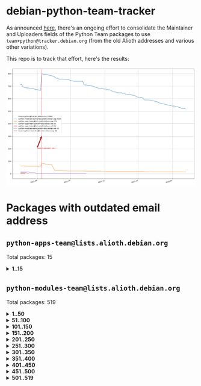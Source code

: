 # debian-python-team-tracker



As announced [here](https://lists.debian.org/debian-python/2021/08/msg00006.html), there's an ongoing effort to consolidate the Maintainer and Uploaders fields of the Python Team packages to use `team+python@tracker.debian.org` (from the old Alioth addresses and various other variations).



This repo is to track that effort, here's the results:



![Python team emails](images/python_team_emails.svg)


# Packages with outdated email address

## `python-apps-team@lists.alioth.debian.org`
Total packages: 15
<details>
<summary><b>1..15</b></summary>


| # | Package | Version |
| --- | --- | --- |
| 1 | [ctop](https://tracker.debian.org/ctop) | 1.0.0-2.1 |
| 2 | [db2twitter](https://tracker.debian.org/db2twitter) | 0.6-1.1 |
| 3 | [dodgy](https://tracker.debian.org/dodgy) | 0.1.9-3 |
| 4 | [etm](https://tracker.debian.org/etm) | 3.2.30-1.1 |
| 5 | [firmware-microbit-micropython](https://tracker.debian.org/firmware-microbit-micropython) | 1.0.1-2 |
| 6 | [freealchemist](https://tracker.debian.org/freealchemist) | 0.5-1.1 |
| 7 | [kanboard-cli](https://tracker.debian.org/kanboard-cli) | 0.0.2-1.1 |
| 8 | [lightyears](https://tracker.debian.org/lightyears) | 1.4-2 |
| 9 | [pipenv](https://tracker.debian.org/pipenv) | 11.9.0-1.1 |
| 10 | [prospector](https://tracker.debian.org/prospector) | 1.1.7-2 |
| 11 | [pybik](https://tracker.debian.org/pybik) | 3.0-3.1 |
| 12 | [retweet](https://tracker.debian.org/retweet) | 0.10-1.1 |
| 13 | [sen](https://tracker.debian.org/sen) | 0.6.1-0.1 |
| 14 | [sinntp](https://tracker.debian.org/sinntp) | 1.6-1.2 |
| 15 | [smem](https://tracker.debian.org/smem) | 1.5-1.1 |
</details>

## `python-modules-team@lists.alioth.debian.org`
Total packages: 519
<details>
<summary><b>1..50</b></summary>


| # | Package | Version |
| --- | --- | --- |
| 1 | [anorack](https://tracker.debian.org/anorack) | 0.2.7-1 |
| 2 | [anosql](https://tracker.debian.org/anosql) | 1.0.1-1 |
| 3 | [appdirs](https://tracker.debian.org/appdirs) | 1.4.4-1 |
| 4 | [asn1crypto](https://tracker.debian.org/asn1crypto) | 1.4.0-1 |
| 5 | [astral](https://tracker.debian.org/astral) | 1.6.1-2 |
| 6 | [authres](https://tracker.debian.org/authres) | 1.2.0-2 |
| 7 | [automat](https://tracker.debian.org/automat) | 20.2.0-1 |
| 8 | [azure-cosmos-table-python](https://tracker.debian.org/azure-cosmos-table-python) | 1.0.5+git20191025-5 |
| 9 | [bdist-nsi](https://tracker.debian.org/bdist-nsi) | 0.1.5-2 |
| 10 | [bernhard](https://tracker.debian.org/bernhard) | 0.2.6-2 |
| 11 | [betamax](https://tracker.debian.org/betamax) | 0.8.1-2 |
| 12 | [bibtexparser](https://tracker.debian.org/bibtexparser) | 1.1.0+ds-3 |
| 13 | [binaryornot](https://tracker.debian.org/binaryornot) | 0.4.4+dfsg-4 |
| 14 | [bitstruct](https://tracker.debian.org/bitstruct) | 8.9.0-1 |
| 15 | [case](https://tracker.debian.org/case) | 1.5.3+dfsg-3 |
| 16 | [cerealizer](https://tracker.debian.org/cerealizer) | 0.8.1-3 |
| 17 | [chardet](https://tracker.debian.org/chardet) | 4.0.0-1 |
| 18 | [chargebee-python](https://tracker.debian.org/chargebee-python) | 1.6.6-1 |
| 19 | [codicefiscale](https://tracker.debian.org/codicefiscale) | 0.9+ds0-2 |
| 20 | [colorclass](https://tracker.debian.org/colorclass) | 2.2.0-2.2 |
| 21 | [colorspacious](https://tracker.debian.org/colorspacious) | 1.1.2-2 |
| 22 | [commonmark](https://tracker.debian.org/commonmark) | 0.9.1-3 |
| 23 | [constantly](https://tracker.debian.org/constantly) | 15.1.0-2 |
| 24 | [contextlib2](https://tracker.debian.org/contextlib2) | 0.6.0.post1-1 |
| 25 | [cookiecutter](https://tracker.debian.org/cookiecutter) | 1.7.3-1 |
| 26 | [coreapi](https://tracker.debian.org/coreapi) | 2.3.3-4 |
| 27 | [coreschema](https://tracker.debian.org/coreschema) | 0.0.4-3 |
| 28 | [cov-core](https://tracker.debian.org/cov-core) | 1.15.0-3 |
| 29 | [cppy](https://tracker.debian.org/cppy) | 1.1.0-2 |
| 30 | [cram](https://tracker.debian.org/cram) | 0.7-4 |
| 31 | [cssutils](https://tracker.debian.org/cssutils) | 1.0.2-3 |
| 32 | [d2to1](https://tracker.debian.org/d2to1) | 0.2.12-2 |
| 33 | [deap](https://tracker.debian.org/deap) | 1.3.1-2 |
| 34 | [debiancontributors](https://tracker.debian.org/debiancontributors) | 0.7.8-2 |
| 35 | [devpi-common](https://tracker.debian.org/devpi-common) | 3.2.2-1.1 |
| 36 | [django-ajax-selects](https://tracker.debian.org/django-ajax-selects) | 1.7.0-3 |
| 37 | [django-bitfield](https://tracker.debian.org/django-bitfield) | 1.9.6-2 |
| 38 | [django-dirtyfields](https://tracker.debian.org/django-dirtyfields) | 1.3.1-2 |
| 39 | [django-downloadview](https://tracker.debian.org/django-downloadview) | 2.1.1-1 |
| 40 | [django-environ](https://tracker.debian.org/django-environ) | 0.4.4-2 |
| 41 | [django-filter](https://tracker.debian.org/django-filter) | 2.4.0-1 |
| 42 | [django-hvad](https://tracker.debian.org/django-hvad) | 1.8.0-1.1 |
| 43 | [django-js-reverse](https://tracker.debian.org/django-js-reverse) | 0.7.3-1.1 |
| 44 | [django-macaddress](https://tracker.debian.org/django-macaddress) | 1.5.0-2 |
| 45 | [django-memoize](https://tracker.debian.org/django-memoize) | 2.2.0+dfsg-1 |
| 46 | [django-nose](https://tracker.debian.org/django-nose) | 1.4.6-2.1 |
| 47 | [django-notification](https://tracker.debian.org/django-notification) | 1.2.0-3 |
| 48 | [django-pagination](https://tracker.debian.org/django-pagination) | 1.0.7-4 |
| 49 | [django-paintstore](https://tracker.debian.org/django-paintstore) | 0.2-4 |
| 50 | [django-picklefield](https://tracker.debian.org/django-picklefield) | 3.0.1-1 |
</details>
<details>
<summary><b>51..100</b></summary>

| # | Package | Version |
| --- | --- | --- |
| 51 | [django-pipeline](https://tracker.debian.org/django-pipeline) | 1.6.14-3 |
| 52 | [django-q](https://tracker.debian.org/django-q) | 1.2.1-1 |
| 53 | [django-recurrence](https://tracker.debian.org/django-recurrence) | 1.10.3-1 |
| 54 | [django-simple-redis-admin](https://tracker.debian.org/django-simple-redis-admin) | 1.4.0-2 |
| 55 | [django-stronghold](https://tracker.debian.org/django-stronghold) | 0.3.0+debian-2 |
| 56 | [django-webpack-loader](https://tracker.debian.org/django-webpack-loader) | 0.6.0-2 |
| 57 | [django-wkhtmltopdf](https://tracker.debian.org/django-wkhtmltopdf) | 3.3.0-1 |
| 58 | [django-xmlrpc](https://tracker.debian.org/django-xmlrpc) | 0.1.8-2 |
| 59 | [djangorestframework-api-key](https://tracker.debian.org/djangorestframework-api-key) | 2.0.0-2 |
| 60 | [dkimpy](https://tracker.debian.org/dkimpy) | 1.0.5-1 |
| 61 | [dnsdiag](https://tracker.debian.org/dnsdiag) | 1.7.0-1.1 |
| 62 | [dockerpty](https://tracker.debian.org/dockerpty) | 0.4.1-2 |
| 63 | [dominate](https://tracker.debian.org/dominate) | 2.3.1-2 |
| 64 | [drf-generators](https://tracker.debian.org/drf-generators) | 0.5.0-1 |
| 65 | [elasticsearch-curator](https://tracker.debian.org/elasticsearch-curator) | 5.8.1-1 |
| 66 | [enum34](https://tracker.debian.org/enum34) | 1.1.6-4 |
| 67 | [enzyme](https://tracker.debian.org/enzyme) | 0.4.1-2 |
| 68 | [exam](https://tracker.debian.org/exam) | 0.10.5-3 |
| 69 | [factory-boy](https://tracker.debian.org/factory-boy) | 2.11.1-3 |
| 70 | [faker](https://tracker.debian.org/faker) | 0.9.3-0.1 |
| 71 | [fakesleep](https://tracker.debian.org/fakesleep) | 0.1-2 |
| 72 | [fastchunking](https://tracker.debian.org/fastchunking) | 0.0.3-2 |
| 73 | [feedgenerator](https://tracker.debian.org/feedgenerator) | 1.9-2 |
| 74 | [flake8-polyfill](https://tracker.debian.org/flake8-polyfill) | 1.0.2-2 |
| 75 | [flask-api](https://tracker.debian.org/flask-api) | 1.1+dfsg-1.1 |
| 76 | [flask-babelex](https://tracker.debian.org/flask-babelex) | 0.9.4-1 |
| 77 | [flask-bcrypt](https://tracker.debian.org/flask-bcrypt) | 0.7.1-2 |
| 78 | [flask-compress](https://tracker.debian.org/flask-compress) | 1.4.0-3 |
| 79 | [flask-gravatar](https://tracker.debian.org/flask-gravatar) | 0.4.2-2 |
| 80 | [flask-htmlmin](https://tracker.debian.org/flask-htmlmin) | 1.3.2-2 |
| 81 | [flask-ldapconn](https://tracker.debian.org/flask-ldapconn) | 0.7.2-1.1 |
| 82 | [flask-limiter](https://tracker.debian.org/flask-limiter) | 1.0.1-2 |
| 83 | [flask-login](https://tracker.debian.org/flask-login) | 0.5.0-1 |
| 84 | [flask-mail](https://tracker.debian.org/flask-mail) | 0.9.1+dfsg1-1.1 |
| 85 | [flask-mongoengine](https://tracker.debian.org/flask-mongoengine) | 0.9.3-4 |
| 86 | [flask-multistatic](https://tracker.debian.org/flask-multistatic) | 1.0-2 |
| 87 | [flask-script](https://tracker.debian.org/flask-script) | 2.0.6-2 |
| 88 | [flask-silk](https://tracker.debian.org/flask-silk) | 0.2-18 |
| 89 | [flask-wtf](https://tracker.debian.org/flask-wtf) | 0.14.3-1 |
| 90 | [flufl.bounce](https://tracker.debian.org/flufl.bounce) | 3.0.1-1 |
| 91 | [flufl.enum](https://tracker.debian.org/flufl.enum) | 4.1.1-3 |
| 92 | [flufl.i18n](https://tracker.debian.org/flufl.i18n) | 3.0.1-1 |
| 93 | [flufl.lock](https://tracker.debian.org/flufl.lock) | 5.0.1-1 |
| 94 | [flufl.password](https://tracker.debian.org/flufl.password) | 1.3-3 |
| 95 | [flufl.testing](https://tracker.debian.org/flufl.testing) | 0.7-2 |
| 96 | [gerritlib](https://tracker.debian.org/gerritlib) | 0.8.0-2 |
| 97 | [gmplot](https://tracker.debian.org/gmplot) | 1.2.0-2 |
| 98 | [gtextfsm](https://tracker.debian.org/gtextfsm) | 1.1.0-2 |
| 99 | [gtts](https://tracker.debian.org/gtts) | 2.0.3-1 |
| 100 | [gtts-token](https://tracker.debian.org/gtts-token) | 1.1.3-1 |
</details>
<details>
<summary><b>101..150</b></summary>

| # | Package | Version |
| --- | --- | --- |
| 101 | [guzzle-sphinx-theme](https://tracker.debian.org/guzzle-sphinx-theme) | 0.7.11-5 |
| 102 | [hachoir](https://tracker.debian.org/hachoir) | 3.1.0+dfsg-3 |
| 103 | [haproxy-log-analysis](https://tracker.debian.org/haproxy-log-analysis) | 2.0~b0-2 |
| 104 | [heapdict](https://tracker.debian.org/heapdict) | 1.0.1-1 |
| 105 | [hiro](https://tracker.debian.org/hiro) | 0.5-2 |
| 106 | [hypothesis-auto](https://tracker.debian.org/hypothesis-auto) | 1.1.4-2 |
| 107 | [importmagic](https://tracker.debian.org/importmagic) | 0.1.7-2 |
| 108 | [inflection](https://tracker.debian.org/inflection) | 0.3.1-2 |
| 109 | [json-tricks](https://tracker.debian.org/json-tricks) | 3.11.0-2 |
| 110 | [jsonhyperschema-codec](https://tracker.debian.org/jsonhyperschema-codec) | 1.0.3-2 |
| 111 | [junos-eznc](https://tracker.debian.org/junos-eznc) | 2.1.7-3 |
| 112 | [jupyter-sphinx-theme](https://tracker.debian.org/jupyter-sphinx-theme) | 0.0.6+ds1-10 |
| 113 | [kitchen](https://tracker.debian.org/kitchen) | 1.2.6-2 |
| 114 | [kivy](https://tracker.debian.org/kivy) | 1.11.0-2 |
| 115 | [lazr.delegates](https://tracker.debian.org/lazr.delegates) | 2.0.3-2 |
| 116 | [lazr.smtptest](https://tracker.debian.org/lazr.smtptest) | 2.0.3-2 |
| 117 | [lexicon](https://tracker.debian.org/lexicon) | 3.3.17-1 |
| 118 | [libthumbor](https://tracker.debian.org/libthumbor) | 1.3.3-2 |
| 119 | [logilab-constraint](https://tracker.debian.org/logilab-constraint) | 0.6.0-2 |
| 120 | [mako](https://tracker.debian.org/mako) | 1.1.3+ds1-2 |
| 121 | [manuel](https://tracker.debian.org/manuel) | 1.10.1-2 |
| 122 | [mercurial-extension-utils](https://tracker.debian.org/mercurial-extension-utils) | 1.5.1-3 |
| 123 | [mercurial-keyring](https://tracker.debian.org/mercurial-keyring) | 1.3.1-3 |
| 124 | [milksnake](https://tracker.debian.org/milksnake) | 0.1.5-1 |
| 125 | [mimerender](https://tracker.debian.org/mimerender) | 0.6.0-2 |
| 126 | [mmllib](https://tracker.debian.org/mmllib) | 0.3.0.post1-2 |
| 127 | [mockldap](https://tracker.debian.org/mockldap) | 0.3.0-4 |
| 128 | [modernize](https://tracker.debian.org/modernize) | 0.7-2 |
| 129 | [moksha.common](https://tracker.debian.org/moksha.common) | 1.2.5-4 |
| 130 | [mrtparse](https://tracker.debian.org/mrtparse) | 1.6-2 |
| 131 | [musicbrainzngs](https://tracker.debian.org/musicbrainzngs) | 0.7.1-2 |
| 132 | [mutagen](https://tracker.debian.org/mutagen) | 1.45.1-2 |
| 133 | [mwic](https://tracker.debian.org/mwic) | 0.7.8-1 |
| 134 | [mysql-connector-python](https://tracker.debian.org/mysql-connector-python) | 8.0.15-2 |
| 135 | [nb2plots](https://tracker.debian.org/nb2plots) | 0.6-2 |
| 136 | [netmiko](https://tracker.debian.org/netmiko) | 2.4.2-1 |
| 137 | [networkx](https://tracker.debian.org/networkx) | 2.5+ds-2 |
| 138 | [nose2](https://tracker.debian.org/nose2) | 0.9.2-1 |
| 139 | [nose2-cov](https://tracker.debian.org/nose2-cov) | 1.0a4-3 |
| 140 | [ntplib](https://tracker.debian.org/ntplib) | 0.3.3-2 |
| 141 | [numpy-stl](https://tracker.debian.org/numpy-stl) | 2.9.0-1 |
| 142 | [numpydoc](https://tracker.debian.org/numpydoc) | 1.1.0-3 |
| 143 | [obsub](https://tracker.debian.org/obsub) | 0.2-4 |
| 144 | [okasha](https://tracker.debian.org/okasha) | 0.2.4-4 |
| 145 | [overpass](https://tracker.debian.org/overpass) | 0.7-1 |
| 146 | [pastescript](https://tracker.debian.org/pastescript) | 2.0.2-4 |
| 147 | [pep8](https://tracker.debian.org/pep8) | 1.7.1-9 |
| 148 | [pep8-naming](https://tracker.debian.org/pep8-naming) | 0.10.0-1 |
| 149 | [pg8000](https://tracker.debian.org/pg8000) | 1.10.6-2 |
| 150 | [pidcat](https://tracker.debian.org/pidcat) | 2.1.0-4 |
</details>
<details>
<summary><b>151..200</b></summary>

| # | Package | Version |
| --- | --- | --- |
| 151 | [pilkit](https://tracker.debian.org/pilkit) | 2.0-3 |
| 152 | [plastex](https://tracker.debian.org/plastex) | 2.1-2 |
| 153 | [portio](https://tracker.debian.org/portio) | 0.5-4 |
| 154 | [power](https://tracker.debian.org/power) | 1.4+dfsg-4 |
| 155 | [pprintpp](https://tracker.debian.org/pprintpp) | 0.4.0-2 |
| 156 | [preggy](https://tracker.debian.org/preggy) | 1.4.4-1 |
| 157 | [ptable](https://tracker.debian.org/ptable) | 0.9.2-2 |
| 158 | [py-radix](https://tracker.debian.org/py-radix) | 0.10.0-3 |
| 159 | [py3dns](https://tracker.debian.org/py3dns) | 3.2.1-1 |
| 160 | [pyasn1](https://tracker.debian.org/pyasn1) | 0.4.8-1 |
| 161 | [pybindgen](https://tracker.debian.org/pybindgen) | 0.20.0+dfsg1-2 |
| 162 | [pycallgraph](https://tracker.debian.org/pycallgraph) | 1.1.3-1.2 |
| 163 | [pyclamd](https://tracker.debian.org/pyclamd) | 0.4.0-2 |
| 164 | [pycodestyle](https://tracker.debian.org/pycodestyle) | 2.6.0-1 |
| 165 | [pycxx](https://tracker.debian.org/pycxx) | 7.1.4-0.2 |
| 166 | [pydbus](https://tracker.debian.org/pydbus) | 0.6.0-4 |
| 167 | [pydenticon](https://tracker.debian.org/pydenticon) | 0.3.1-2 |
| 168 | [pydispatcher](https://tracker.debian.org/pydispatcher) | 2.0.5-2 |
| 169 | [pydle](https://tracker.debian.org/pydle) | 0.9.4-2 |
| 170 | [pyeapi](https://tracker.debian.org/pyeapi) | 0.8.1-2 |
| 171 | [pyee](https://tracker.debian.org/pyee) | 7.0.2-1 |
| 172 | [pyenchant](https://tracker.debian.org/pyenchant) | 3.2.0-1 |
| 173 | [pyfg](https://tracker.debian.org/pyfg) | 0.50-2 |
| 174 | [pyfiglet](https://tracker.debian.org/pyfiglet) | 0.8.0+dfsg-1 |
| 175 | [pyfribidi](https://tracker.debian.org/pyfribidi) | 0.12.0+repack-7 |
| 176 | [pygeoif](https://tracker.debian.org/pygeoif) | 0.7-2 |
| 177 | [pygtail](https://tracker.debian.org/pygtail) | 0.6.1-2 |
| 178 | [pygtkspellcheck](https://tracker.debian.org/pygtkspellcheck) | 4.0.5-2 |
| 179 | [pyinotify](https://tracker.debian.org/pyinotify) | 0.9.6-1.3 |
| 180 | [pyiosxr](https://tracker.debian.org/pyiosxr) | 0.52-1.1 |
| 181 | [pyjavaproperties](https://tracker.debian.org/pyjavaproperties) | 0.7-2 |
| 182 | [pyjokes](https://tracker.debian.org/pyjokes) | 0.5.0-3 |
| 183 | [pykcs11](https://tracker.debian.org/pykcs11) | 1.5.10-1 |
| 184 | [pylama](https://tracker.debian.org/pylama) | 7.4.3-3 |
| 185 | [pylibmc](https://tracker.debian.org/pylibmc) | 1.5.2-3 |
| 186 | [pylint-celery](https://tracker.debian.org/pylint-celery) | 0.3-5 |
| 187 | [pylint-common](https://tracker.debian.org/pylint-common) | 0.2.5-4 |
| 188 | [pylint-django](https://tracker.debian.org/pylint-django) | 2.0.13-1 |
| 189 | [pylint-flask](https://tracker.debian.org/pylint-flask) | 0.5-4 |
| 190 | [pylint-plugin-utils](https://tracker.debian.org/pylint-plugin-utils) | 0.6-1 |
| 191 | [pymacs](https://tracker.debian.org/pymacs) | 0.25-3 |
| 192 | [pymodbus](https://tracker.debian.org/pymodbus) | 2.1.0+dfsg-2 |
| 193 | [pynag](https://tracker.debian.org/pynag) | 1.1.2+dfsg-2 |
| 194 | [pynliner](https://tracker.debian.org/pynliner) | 0.8.0-2 |
| 195 | [pyopengl](https://tracker.debian.org/pyopengl) | 3.1.5+dfsg-1 |
| 196 | [pyparsing](https://tracker.debian.org/pyparsing) | 2.4.7-1 |
| 197 | [pyprind](https://tracker.debian.org/pyprind) | 2.11.2-2 |
| 198 | [pyquery](https://tracker.debian.org/pyquery) | 1.2.9-4 |
| 199 | [pyrad](https://tracker.debian.org/pyrad) | 2.1-2 |
| 200 | [pyrsistent](https://tracker.debian.org/pyrsistent) | 0.15.5-1 |
</details>
<details>
<summary><b>201..250</b></summary>

| # | Package | Version |
| --- | --- | --- |
| 201 | [pysimplesoap](https://tracker.debian.org/pysimplesoap) | 1.16.2-3 |
| 202 | [pysmi](https://tracker.debian.org/pysmi) | 0.3.2-2 |
| 203 | [pysodium](https://tracker.debian.org/pysodium) | 0.7.0-2 |
| 204 | [pyspf](https://tracker.debian.org/pyspf) | 2.0.14-2 |
| 205 | [pysrt](https://tracker.debian.org/pysrt) | 1.0.1-2 |
| 206 | [pyssim](https://tracker.debian.org/pyssim) | 0.2-2 |
| 207 | [pytaglib](https://tracker.debian.org/pytaglib) | 0.3.6+dfsg-2 |
| 208 | [pytds](https://tracker.debian.org/pytds) | 1.10.0-1 |
| 209 | [pytest-bdd](https://tracker.debian.org/pytest-bdd) | 3.2.1-1 |
| 210 | [pytest-cookies](https://tracker.debian.org/pytest-cookies) | 0.4.0-1 |
| 211 | [pytest-django](https://tracker.debian.org/pytest-django) | 3.5.1-1 |
| 212 | [pytest-expect](https://tracker.debian.org/pytest-expect) | 1.1.0-2 |
| 213 | [pytest-httpbin](https://tracker.debian.org/pytest-httpbin) | 1.0.0-2 |
| 214 | [pytest-instafail](https://tracker.debian.org/pytest-instafail) | 0.4.2-1 |
| 215 | [pytest-runner](https://tracker.debian.org/pytest-runner) | 2.11.1-1.2 |
| 216 | [pytest-sugar](https://tracker.debian.org/pytest-sugar) | 0.9.4-1 |
| 217 | [pytest-tornado](https://tracker.debian.org/pytest-tornado) | 0.8.1-1 |
| 218 | [pytest-vcr](https://tracker.debian.org/pytest-vcr) | 1.0.2-2 |
| 219 | [python-activipy](https://tracker.debian.org/python-activipy) | 0.1-7 |
| 220 | [python-adal](https://tracker.debian.org/python-adal) | 1.2.2-1 |
| 221 | [python-aiohttp-session](https://tracker.debian.org/python-aiohttp-session) | 2.9.0-2 |
| 222 | [python-aioinflux](https://tracker.debian.org/python-aioinflux) | 0.9.0-2 |
| 223 | [python-aiomeasures](https://tracker.debian.org/python-aiomeasures) | 0.5.14-3 |
| 224 | [python-amqplib](https://tracker.debian.org/python-amqplib) | 1.0.2-2 |
| 225 | [python-apptools](https://tracker.debian.org/python-apptools) | 4.5.0-1.1 |
| 226 | [python-aptly](https://tracker.debian.org/python-aptly) | 0.12.10-2 |
| 227 | [python-args](https://tracker.debian.org/python-args) | 0.1.0-3 |
| 228 | [python-arpy](https://tracker.debian.org/python-arpy) | 1.1.1-4 |
| 229 | [python-astor](https://tracker.debian.org/python-astor) | 0.8.1-1 |
| 230 | [python-base58](https://tracker.debian.org/python-base58) | 1.0.3-1.1 |
| 231 | [python-bcdoc](https://tracker.debian.org/python-bcdoc) | 0.16.0-2 |
| 232 | [python-bioblend](https://tracker.debian.org/python-bioblend) | 0.7.0-3 |
| 233 | [python-bitbucket-api](https://tracker.debian.org/python-bitbucket-api) | 0.5.0-3 |
| 234 | [python-box](https://tracker.debian.org/python-box) | 3.4.6-2 |
| 235 | [python-btrees](https://tracker.debian.org/python-btrees) | 4.3.1-2 |
| 236 | [python-cerberus](https://tracker.debian.org/python-cerberus) | 1.3.2-1 |
| 237 | [python-click-log](https://tracker.debian.org/python-click-log) | 0.2.1-2 |
| 238 | [python-clint](https://tracker.debian.org/python-clint) | 0.5.1-3 |
| 239 | [python-cluster](https://tracker.debian.org/python-cluster) | 1.3.3-3 |
| 240 | [python-cmarkgfm](https://tracker.debian.org/python-cmarkgfm) | 0.4.2-1 |
| 241 | [python-coloredlogs](https://tracker.debian.org/python-coloredlogs) | 7.3-2 |
| 242 | [python-colour](https://tracker.debian.org/python-colour) | 0.1.5-2 |
| 243 | [python-consul](https://tracker.debian.org/python-consul) | 0.7.1-1.1 |
| 244 | [python-cookies](https://tracker.debian.org/python-cookies) | 2.2.1-3 |
| 245 | [python-cpuinfo](https://tracker.debian.org/python-cpuinfo) | 5.0.0-2 |
| 246 | [python-crcmod](https://tracker.debian.org/python-crcmod) | 1.7+dfsg-2 |
| 247 | [python-cs](https://tracker.debian.org/python-cs) | 2.7.1-1 |
| 248 | [python-dbfread](https://tracker.debian.org/python-dbfread) | 2.0.7-3 |
| 249 | [python-decorator](https://tracker.debian.org/python-decorator) | 4.4.2-2 |
| 250 | [python-demjson](https://tracker.debian.org/python-demjson) | 2.2.4-5 |
</details>
<details>
<summary><b>251..300</b></summary>

| # | Package | Version |
| --- | --- | --- |
| 251 | [python-diaspy](https://tracker.debian.org/python-diaspy) | 0.6.0-2 |
| 252 | [python-dict2xml](https://tracker.debian.org/python-dict2xml) | 1.7.0-1 |
| 253 | [python-dictobj](https://tracker.debian.org/python-dictobj) | 0.4-4 |
| 254 | [python-distutils-extra](https://tracker.debian.org/python-distutils-extra) | 2.45 |
| 255 | [python-django-casclient](https://tracker.debian.org/python-django-casclient) | 1.5.3-1 |
| 256 | [python-django-etcd-settings](https://tracker.debian.org/python-django-etcd-settings) | 0.1.13+dfsg-3 |
| 257 | [python-django-gravatar2](https://tracker.debian.org/python-django-gravatar2) | 1.4.4-2 |
| 258 | [python-django-jsonfield](https://tracker.debian.org/python-django-jsonfield) | 1.4.0-2 |
| 259 | [python-django-push-notifications](https://tracker.debian.org/python-django-push-notifications) | 1.4.1-1 |
| 260 | [python-django-simple-history](https://tracker.debian.org/python-django-simple-history) | 2.7.0-1.1 |
| 261 | [python-doubleratchet](https://tracker.debian.org/python-doubleratchet) | 0.6.0-2 |
| 262 | [python-dpkt](https://tracker.debian.org/python-dpkt) | 1.9.2-2 |
| 263 | [python-easywebdav](https://tracker.debian.org/python-easywebdav) | 1.2.0-8 |
| 264 | [python-envisage](https://tracker.debian.org/python-envisage) | 4.9.0-2.1 |
| 265 | [python-envparse](https://tracker.debian.org/python-envparse) | 0.2.0-2 |
| 266 | [python-envs](https://tracker.debian.org/python-envs) | 1.2.6-1.1 |
| 267 | [python-epc](https://tracker.debian.org/python-epc) | 0.0.5-3 |
| 268 | [python-etcd](https://tracker.debian.org/python-etcd) | 0.4.5-2 |
| 269 | [python-ethtool](https://tracker.debian.org/python-ethtool) | 0.14-3 |
| 270 | [python-ewmh](https://tracker.debian.org/python-ewmh) | 0.1.6-2 |
| 271 | [python-exotel](https://tracker.debian.org/python-exotel) | 0.1.5-2 |
| 272 | [python-feather-format](https://tracker.debian.org/python-feather-format) | 0.3.1+dfsg1-4 |
| 273 | [python-flaky](https://tracker.debian.org/python-flaky) | 3.7.0-1 |
| 274 | [python-flask-marshmallow](https://tracker.debian.org/python-flask-marshmallow) | 0.10.1-4 |
| 275 | [python-flask-seeder](https://tracker.debian.org/python-flask-seeder) | 0.1~a2-2 |
| 276 | [python-genty](https://tracker.debian.org/python-genty) | 1.3.2-1 |
| 277 | [python-geoip](https://tracker.debian.org/python-geoip) | 1.3.2-3 |
| 278 | [python-geoip2](https://tracker.debian.org/python-geoip2) | 2.9.0+dfsg1-2 |
| 279 | [python-gflags](https://tracker.debian.org/python-gflags) | 1.5.1-7 |
| 280 | [python-glob2](https://tracker.debian.org/python-glob2) | 0.5-3 |
| 281 | [python-hashids](https://tracker.debian.org/python-hashids) | 1.3.1-1 |
| 282 | [python-hidapi](https://tracker.debian.org/python-hidapi) | 0.9.0.post3-2 |
| 283 | [python-hiredis](https://tracker.debian.org/python-hiredis) | 1.0.1-1 |
| 284 | [python-hpilo](https://tracker.debian.org/python-hpilo) | 4.3-3 |
| 285 | [python-html2text](https://tracker.debian.org/python-html2text) | 2020.1.16-1 |
| 286 | [python-http-parser](https://tracker.debian.org/python-http-parser) | 0.9.0-1 |
| 287 | [python-httptools](https://tracker.debian.org/python-httptools) | 0.1.1-1 |
| 288 | [python-icalendar](https://tracker.debian.org/python-icalendar) | 4.0.3-4 |
| 289 | [python-iniparse](https://tracker.debian.org/python-iniparse) | 0.4-3 |
| 290 | [python-ipaddress](https://tracker.debian.org/python-ipaddress) | 1.0.23-1 |
| 291 | [python-ipfix](https://tracker.debian.org/python-ipfix) | 0.9.7-2 |
| 292 | [python-irodsclient](https://tracker.debian.org/python-irodsclient) | 0.8.1-2 |
| 293 | [python-isc-dhcp-leases](https://tracker.debian.org/python-isc-dhcp-leases) | 0.9.1-2 |
| 294 | [python-iso3166](https://tracker.debian.org/python-iso3166) | 0.8.git20170319-2 |
| 295 | [python-isoweek](https://tracker.debian.org/python-isoweek) | 1.3.3-3 |
| 296 | [python-jmespath](https://tracker.debian.org/python-jmespath) | 0.10.0-1 |
| 297 | [python-jsonrpc](https://tracker.debian.org/python-jsonrpc) | 1.13.0-1 |
| 298 | [python-junit-xml](https://tracker.debian.org/python-junit-xml) | 1.9-1 |
| 299 | [python-kanboard](https://tracker.debian.org/python-kanboard) | 1.0.1-1.1 |
| 300 | [python-langdetect](https://tracker.debian.org/python-langdetect) | 1.0.7-4 |
</details>
<details>
<summary><b>301..350</b></summary>

| # | Package | Version |
| --- | --- | --- |
| 301 | [python-ldap](https://tracker.debian.org/python-ldap) | 3.2.0-4 |
| 302 | [python-ldapdomaindump](https://tracker.debian.org/python-ldapdomaindump) | 0.9.3-1 |
| 303 | [python-libguess](https://tracker.debian.org/python-libguess) | 1.1-4 |
| 304 | [python-logfury](https://tracker.debian.org/python-logfury) | 0.1.2-4 |
| 305 | [python-lupa](https://tracker.debian.org/python-lupa) | 1.9+dfsg-1 |
| 306 | [python-mailer](https://tracker.debian.org/python-mailer) | 0.8.1-4 |
| 307 | [python-mastodon](https://tracker.debian.org/python-mastodon) | 1.5.1-1 |
| 308 | [python-mccabe](https://tracker.debian.org/python-mccabe) | 0.6.1-3 |
| 309 | [python-measurement](https://tracker.debian.org/python-measurement) | 2.0.1-2 |
| 310 | [python-meld3](https://tracker.debian.org/python-meld3) | 1.0.2-3 |
| 311 | [python-mnemonic](https://tracker.debian.org/python-mnemonic) | 0.19-1 |
| 312 | [python-model-mommy](https://tracker.debian.org/python-model-mommy) | 1.6.0-2 |
| 313 | [python-morris](https://tracker.debian.org/python-morris) | 1.2-2 |
| 314 | [python-mpegdash](https://tracker.debian.org/python-mpegdash) | 0.2.0-1 |
| 315 | [python-multidict](https://tracker.debian.org/python-multidict) | 5.1.0-1 |
| 316 | [python-munch](https://tracker.debian.org/python-munch) | 2.3.2-2 |
| 317 | [python-murmurhash](https://tracker.debian.org/python-murmurhash) | 1.0.2-1 |
| 318 | [python-nacl](https://tracker.debian.org/python-nacl) | 1.4.0-1 |
| 319 | [python-nine](https://tracker.debian.org/python-nine) | 1.1.0-1 |
| 320 | [python-noise](https://tracker.debian.org/python-noise) | 1.2.3-3 |
| 321 | [python-notify2](https://tracker.debian.org/python-notify2) | 0.3-4 |
| 322 | [python-ntlm-auth](https://tracker.debian.org/python-ntlm-auth) | 1.4.0-1 |
| 323 | [python-oauth](https://tracker.debian.org/python-oauth) | 1.0.1-6 |
| 324 | [python-offtrac](https://tracker.debian.org/python-offtrac) | 0.1.0-2.1 |
| 325 | [python-opcua](https://tracker.debian.org/python-opcua) | 0.98.11-1 |
| 326 | [python-openid-cla](https://tracker.debian.org/python-openid-cla) | 1.2-2 |
| 327 | [python-openid-teams](https://tracker.debian.org/python-openid-teams) | 1.2-2 |
| 328 | [python-openidc-client](https://tracker.debian.org/python-openidc-client) | 0.6.0-1.1 |
| 329 | [python-opentimestamps](https://tracker.debian.org/python-opentimestamps) | 0.4.1-1 |
| 330 | [python-padme](https://tracker.debian.org/python-padme) | 1.1.1-3 |
| 331 | [python-pampy](https://tracker.debian.org/python-pampy) | 1.8.4-2 |
| 332 | [python-path-and-address](https://tracker.debian.org/python-path-and-address) | 2.0.1-2 |
| 333 | [python-pathtools](https://tracker.debian.org/python-pathtools) | 0.1.2-4 |
| 334 | [python-paypal](https://tracker.debian.org/python-paypal) | 1.2.5-3 |
| 335 | [python-peakutils](https://tracker.debian.org/python-peakutils) | 1.3.3+ds-2 |
| 336 | [python-pem](https://tracker.debian.org/python-pem) | 19.1.0-1 |
| 337 | [python-persistent](https://tracker.debian.org/python-persistent) | 4.6.4-0.2 |
| 338 | [python-pex](https://tracker.debian.org/python-pex) | 1.1.14-3.1 |
| 339 | [python-pgpdump](https://tracker.debian.org/python-pgpdump) | 1.5-2 |
| 340 | [python-pgspecial](https://tracker.debian.org/python-pgspecial) | 1.11.10+dfsg1-1 |
| 341 | [python-phonenumbers](https://tracker.debian.org/python-phonenumbers) | 8.12.1-1 |
| 342 | [python-picklable-itertools](https://tracker.debian.org/python-picklable-itertools) | 0.1.1-3 |
| 343 | [python-plaster](https://tracker.debian.org/python-plaster) | 1.0-2 |
| 344 | [python-plaster-pastedeploy](https://tracker.debian.org/python-plaster-pastedeploy) | 0.5-3 |
| 345 | [python-prctl](https://tracker.debian.org/python-prctl) | 1.7-2 |
| 346 | [python-preshed](https://tracker.debian.org/python-preshed) | 3.0.2-1 |
| 347 | [python-pretend](https://tracker.debian.org/python-pretend) | 1.0.9-1 |
| 348 | [python-prettylog](https://tracker.debian.org/python-prettylog) | 0.1.0-2 |
| 349 | [python-priority](https://tracker.debian.org/python-priority) | 1.3.0-3 |
| 350 | [python-progressbar](https://tracker.debian.org/python-progressbar) | 2.5-2 |
</details>
<details>
<summary><b>351..400</b></summary>

| # | Package | Version |
| --- | --- | --- |
| 351 | [python-pskc](https://tracker.debian.org/python-pskc) | 1.1-3 |
| 352 | [python-publicsuffix2](https://tracker.debian.org/python-publicsuffix2) | 2.20191221-2 |
| 353 | [python-py-zipkin](https://tracker.debian.org/python-py-zipkin) | 0.15.0-1.1 |
| 354 | [python-pyasn1-modules](https://tracker.debian.org/python-pyasn1-modules) | 0.2.1-1 |
| 355 | [python-pyface](https://tracker.debian.org/python-pyface) | 6.1.2-2 |
| 356 | [python-pyftpdlib](https://tracker.debian.org/python-pyftpdlib) | 1.5.4-2 |
| 357 | [python-pygerrit2](https://tracker.debian.org/python-pygerrit2) | 2.0.4-2 |
| 358 | [python-pypump](https://tracker.debian.org/python-pypump) | 0.7-3 |
| 359 | [python-pysnmp4-apps](https://tracker.debian.org/python-pysnmp4-apps) | 0.3.2-2.2 |
| 360 | [python-pysnmp4-mibs](https://tracker.debian.org/python-pysnmp4-mibs) | 0.1.3-3 |
| 361 | [python-pytest-benchmark](https://tracker.debian.org/python-pytest-benchmark) | 3.2.2-2 |
| 362 | [python-pyvmomi](https://tracker.debian.org/python-pyvmomi) | 6.7.1-3 |
| 363 | [python-rarfile](https://tracker.debian.org/python-rarfile) | 3.1-1 |
| 364 | [python-ratelimiter](https://tracker.debian.org/python-ratelimiter) | 1.2.0.post0-1 |
| 365 | [python-redisearch-py](https://tracker.debian.org/python-redisearch-py) | 1.0.0-1 |
| 366 | [python-releases](https://tracker.debian.org/python-releases) | 1.6.3-1 |
| 367 | [python-repoze.lru](https://tracker.debian.org/python-repoze.lru) | 0.7-2 |
| 368 | [python-repoze.sphinx.autointerface](https://tracker.debian.org/python-repoze.sphinx.autointerface) | 0.8-0.2 |
| 369 | [python-repoze.tm2](https://tracker.debian.org/python-repoze.tm2) | 2.0-2 |
| 370 | [python-requests-ntlm](https://tracker.debian.org/python-requests-ntlm) | 1.1.0-1.1 |
| 371 | [python-requirements-detector](https://tracker.debian.org/python-requirements-detector) | 0.6-2 |
| 372 | [python-restless](https://tracker.debian.org/python-restless) | 2.1.1-2 |
| 373 | [python-rpaths](https://tracker.debian.org/python-rpaths) | 0.13-1.1 |
| 374 | [python-rply](https://tracker.debian.org/python-rply) | 0.7.7-2 |
| 375 | [python-schedutils](https://tracker.debian.org/python-schedutils) | 0.6-2.1 |
| 376 | [python-schema](https://tracker.debian.org/python-schema) | 0.6.7-3 |
| 377 | [python-schroot](https://tracker.debian.org/python-schroot) | 0.4-4 |
| 378 | [python-scp](https://tracker.debian.org/python-scp) | 0.13.0-2 |
| 379 | [python-scrapy-djangoitem](https://tracker.debian.org/python-scrapy-djangoitem) | 1.1.1-4 |
| 380 | [python-scripttest](https://tracker.debian.org/python-scripttest) | 1.3-3 |
| 381 | [python-scruffy](https://tracker.debian.org/python-scruffy) | 0.3.3-2 |
| 382 | [python-sdnotify](https://tracker.debian.org/python-sdnotify) | 0.3.1-2 |
| 383 | [python-serverfiles](https://tracker.debian.org/python-serverfiles) | 0.3.0-1 |
| 384 | [python-service-identity](https://tracker.debian.org/python-service-identity) | 18.1.0-6 |
| 385 | [python-sexpdata](https://tracker.debian.org/python-sexpdata) | 0.0.3-2 |
| 386 | [python-shade](https://tracker.debian.org/python-shade) | 1.30.0-3 |
| 387 | [python-shellescape](https://tracker.debian.org/python-shellescape) | 3.4.1-4 |
| 388 | [python-simpy](https://tracker.debian.org/python-simpy) | 2.3.1+dfsg-2 |
| 389 | [python-simpy3](https://tracker.debian.org/python-simpy3) | 3.0.11-2 |
| 390 | [python-slimmer](https://tracker.debian.org/python-slimmer) | 0.1.30-8 |
| 391 | [python-slugify](https://tracker.debian.org/python-slugify) | 4.0.0-1 |
| 392 | [python-smstrade](https://tracker.debian.org/python-smstrade) | 0.2.4-6 |
| 393 | [python-socketpool](https://tracker.debian.org/python-socketpool) | 0.5.3-5 |
| 394 | [python-sphinx-issues](https://tracker.debian.org/python-sphinx-issues) | 1.2.0-2 |
| 395 | [python-spur](https://tracker.debian.org/python-spur) | 0.3.21-1 |
| 396 | [python-srp](https://tracker.debian.org/python-srp) | 1.0.15-1 |
| 397 | [python-statsd](https://tracker.debian.org/python-statsd) | 3.3.0-2 |
| 398 | [python-stopit](https://tracker.debian.org/python-stopit) | 1.1.2-1 |
| 399 | [python-structlog](https://tracker.debian.org/python-structlog) | 20.1.0-1 |
| 400 | [python-sunlight](https://tracker.debian.org/python-sunlight) | 1.1.5-3 |
</details>
<details>
<summary><b>401..450</b></summary>

| # | Package | Version |
| --- | --- | --- |
| 401 | [python-suntime](https://tracker.debian.org/python-suntime) | 1.2.5-2 |
| 402 | [python-tempita](https://tracker.debian.org/python-tempita) | 0.5.2-6 |
| 403 | [python-test-server](https://tracker.debian.org/python-test-server) | 0.0.27-2 |
| 404 | [python-testing.common.database](https://tracker.debian.org/python-testing.common.database) | 2.0.0-2 |
| 405 | [python-testing.mysqld](https://tracker.debian.org/python-testing.mysqld) | 1.4.0-4 |
| 406 | [python-testing.postgresql](https://tracker.debian.org/python-testing.postgresql) | 1.3.0-2 |
| 407 | [python-thriftpy](https://tracker.debian.org/python-thriftpy) | 0.3.9+ds1-1 |
| 408 | [python-tinycss](https://tracker.debian.org/python-tinycss) | 0.4-3 |
| 409 | [python-tktreectrl](https://tracker.debian.org/python-tktreectrl) | 2.0.2-3 |
| 410 | [python-traits](https://tracker.debian.org/python-traits) | 5.2.0-2 |
| 411 | [python-traitsui](https://tracker.debian.org/python-traitsui) | 6.1.3-3 |
| 412 | [python-translationstring](https://tracker.debian.org/python-translationstring) | 1.4-1 |
| 413 | [python-twitter](https://tracker.debian.org/python-twitter) | 3.3-2 |
| 414 | [python-typeguard](https://tracker.debian.org/python-typeguard) | 2.2.2-1.1 |
| 415 | [python-tzlocal](https://tracker.debian.org/python-tzlocal) | 2.1-1 |
| 416 | [python-udatetime](https://tracker.debian.org/python-udatetime) | 0.0.16-4 |
| 417 | [python-unicodecsv](https://tracker.debian.org/python-unicodecsv) | 0.14.1-2 |
| 418 | [python-unidiff](https://tracker.debian.org/python-unidiff) | 0.5.5-2 |
| 419 | [python-urlobject](https://tracker.debian.org/python-urlobject) | 2.4.3-3 |
| 420 | [python-urwidtrees](https://tracker.debian.org/python-urwidtrees) | 1.0.3.dev0-1 |
| 421 | [python-utils](https://tracker.debian.org/python-utils) | 2.3.0-2 |
| 422 | [python-vagrant](https://tracker.debian.org/python-vagrant) | 0.5.15-3 |
| 423 | [python-venusian](https://tracker.debian.org/python-venusian) | 3.0.0-1 |
| 424 | [python-vobject](https://tracker.debian.org/python-vobject) | 0.9.6.1-0.2 |
| 425 | [python-webob](https://tracker.debian.org/python-webob) | 1:1.8.6-1.1 |
| 426 | [python-wget](https://tracker.debian.org/python-wget) | 3.2-3 |
| 427 | [python-wheezy.template](https://tracker.debian.org/python-wheezy.template) | 0.1.167-2 |
| 428 | [python-whoosh](https://tracker.debian.org/python-whoosh) | 2.7.4+git6-g9134ad92-5 |
| 429 | [python-wither](https://tracker.debian.org/python-wither) | 1.1-2 |
| 430 | [python-wsgilog](https://tracker.debian.org/python-wsgilog) | 0.3.1-3 |
| 431 | [python-x3dh](https://tracker.debian.org/python-x3dh) | 0.5.8-2 |
| 432 | [python-xeddsa](https://tracker.debian.org/python-xeddsa) | 0.4.6-2 |
| 433 | [python-yaswfp](https://tracker.debian.org/python-yaswfp) | 0.9.3-1.1 |
| 434 | [python-zc.customdoctests](https://tracker.debian.org/python-zc.customdoctests) | 1.0.1-2 |
| 435 | [python-zipp](https://tracker.debian.org/python-zipp) | 1.0.0-3 |
| 436 | [python-zxcvbn](https://tracker.debian.org/python-zxcvbn) | 4.4.28-2 |
| 437 | [python3-proselint](https://tracker.debian.org/python3-proselint) | 0.10.2-2 |
| 438 | [pythondialog](https://tracker.debian.org/pythondialog) | 3.5.1-1 |
| 439 | [pythonmagick](https://tracker.debian.org/pythonmagick) | 0.9.19-6 |
| 440 | [pytoml](https://tracker.debian.org/pytoml) | 0.1.21-1 |
| 441 | [pyuca](https://tracker.debian.org/pyuca) | 1.2-2 |
| 442 | [pyutilib](https://tracker.debian.org/pyutilib) | 5.8.0-1 |
| 443 | [pywavelets](https://tracker.debian.org/pywavelets) | 1.1.1-1 |
| 444 | [pywinrm](https://tracker.debian.org/pywinrm) | 0.3.0-2 |
| 445 | [quark-sphinx-theme](https://tracker.debian.org/quark-sphinx-theme) | 0.5.1-2 |
| 446 | [readlike](https://tracker.debian.org/readlike) | 0.1.3-1.1 |
| 447 | [recommonmark](https://tracker.debian.org/recommonmark) | 0.6.0+ds-1 |
| 448 | [redis-py-cluster](https://tracker.debian.org/redis-py-cluster) | 2.0.0-1 |
| 449 | [reentry](https://tracker.debian.org/reentry) | 1.3.1-1 |
| 450 | [reparser](https://tracker.debian.org/reparser) | 1.4.3-1 |
</details>
<details>
<summary><b>451..500</b></summary>

| # | Package | Version |
| --- | --- | --- |
| 451 | [requests-aws](https://tracker.debian.org/requests-aws) | 0.1.5-2 |
| 452 | [ripe-atlas-cousteau](https://tracker.debian.org/ripe-atlas-cousteau) | 1.4.2-3 |
| 453 | [ripe-atlas-sagan](https://tracker.debian.org/ripe-atlas-sagan) | 1.2.2-2 |
| 454 | [robot-detection](https://tracker.debian.org/robot-detection) | 0.4.0-2 |
| 455 | [routes](https://tracker.debian.org/routes) | 2.5.1-1 |
| 456 | [sgmllib3k](https://tracker.debian.org/sgmllib3k) | 1.0.0-3 |
| 457 | [simplegeneric](https://tracker.debian.org/simplegeneric) | 0.8.1-3 |
| 458 | [singledispatch](https://tracker.debian.org/singledispatch) | 3.4.0.3-3 |
| 459 | [sireader](https://tracker.debian.org/sireader) | 1.1.1-2 |
| 460 | [sleekxmpp](https://tracker.debian.org/sleekxmpp) | 1.3.3-6 |
| 461 | [slimit](https://tracker.debian.org/slimit) | 0.8.1-4 |
| 462 | [smartypants](https://tracker.debian.org/smartypants) | 2.0.0-2 |
| 463 | [sortedcontainers](https://tracker.debian.org/sortedcontainers) | 2.1.0-2 |
| 464 | [speaklater](https://tracker.debian.org/speaklater) | 1.3-5 |
| 465 | [sphinx](https://tracker.debian.org/sphinx) | 1.8.5-2 |
| 466 | [sphinx](https://tracker.debian.org/sphinx) | 1.8.5-3 |
| 467 | [sphinx](https://tracker.debian.org/sphinx) | 1.8.5-4 |
| 468 | [sphinx](https://tracker.debian.org/sphinx) | 1.8.5-5 |
| 469 | [sphinx](https://tracker.debian.org/sphinx) | 2.4.3-2 |
| 470 | [sphinx](https://tracker.debian.org/sphinx) | 2.4.3-4 |
| 471 | [sphinx-autorun](https://tracker.debian.org/sphinx-autorun) | 1.1.0-3.1 |
| 472 | [sphinx-celery](https://tracker.debian.org/sphinx-celery) | 2.0.0-1 |
| 473 | [sphinx-intl](https://tracker.debian.org/sphinx-intl) | 2.0.1-2 |
| 474 | [sphinxcontrib-devhelp](https://tracker.debian.org/sphinxcontrib-devhelp) | 1.0.2-2 |
| 475 | [sphinxcontrib-doxylink](https://tracker.debian.org/sphinxcontrib-doxylink) | 1.5-1 |
| 476 | [sphinxcontrib-log-cabinet](https://tracker.debian.org/sphinxcontrib-log-cabinet) | 1.0.1-2 |
| 477 | [sphinxcontrib-qthelp](https://tracker.debian.org/sphinxcontrib-qthelp) | 1.0.3-2 |
| 478 | [sphinxcontrib-rubydomain](https://tracker.debian.org/sphinxcontrib-rubydomain) | 0.1~dev-20100804-2 |
| 479 | [sphinxcontrib-websupport](https://tracker.debian.org/sphinxcontrib-websupport) | 1.2.4-1 |
| 480 | [sphinxtesters](https://tracker.debian.org/sphinxtesters) | 0.2.3-1 |
| 481 | [sshpubkeys](https://tracker.debian.org/sshpubkeys) | 3.1.0-2.1 |
| 482 | [sshtunnel](https://tracker.debian.org/sshtunnel) | 0.1.4-2 |
| 483 | [stardicter](https://tracker.debian.org/stardicter) | 1.2-1 |
| 484 | [straight.plugin](https://tracker.debian.org/straight.plugin) | 1.4.1-3 |
| 485 | [stsci.distutils](https://tracker.debian.org/stsci.distutils) | 0.3.7-5 |
| 486 | [tagpy](https://tracker.debian.org/tagpy) | 2013.1-7 |
| 487 | [terminaltables](https://tracker.debian.org/terminaltables) | 3.1.0-3 |
| 488 | [texext](https://tracker.debian.org/texext) | 0.6.6-2 |
| 489 | [tinydb](https://tracker.debian.org/tinydb) | 3.15.2-2 |
| 490 | [tldextract](https://tracker.debian.org/tldextract) | 2.2.1-1 |
| 491 | [translation-finder](https://tracker.debian.org/translation-finder) | 1.0-1 |
| 492 | [transmissionrpc](https://tracker.debian.org/transmissionrpc) | 0.11-4 |
| 493 | [twodict](https://tracker.debian.org/twodict) | 1.2-2 |
| 494 | [txws](https://tracker.debian.org/txws) | 0.9.1-4 |
| 495 | [txzmq](https://tracker.debian.org/txzmq) | 0.8.0-2 |
| 496 | [typogrify](https://tracker.debian.org/typogrify) | 1:2.0.7-2 |
| 497 | [u-msgpack-python](https://tracker.debian.org/u-msgpack-python) | 2.3.0-2 |
| 498 | [utidylib](https://tracker.debian.org/utidylib) | 0.5-3 |
| 499 | [validators](https://tracker.debian.org/validators) | 0.14.2-2 |
| 500 | [vcr.py](https://tracker.debian.org/vcr.py) | 4.0.2-1 |
</details>
<details>
<summary><b>501..519</b></summary>

| # | Package | Version |
| --- | --- | --- |
| 501 | [vim-autopep8](https://tracker.debian.org/vim-autopep8) | 1.2.0-2 |
| 502 | [vsts-cd-manager](https://tracker.debian.org/vsts-cd-manager) | 1.0.2-3 |
| 503 | [wchartype](https://tracker.debian.org/wchartype) | 0.1-2 |
| 504 | [wcwidth](https://tracker.debian.org/wcwidth) | 0.1.9+dfsg1-2 |
| 505 | [webpy](https://tracker.debian.org/webpy) | 1:0.61-1 |
| 506 | [wheel](https://tracker.debian.org/wheel) | 0.34.2-1 |
| 507 | [whichcraft](https://tracker.debian.org/whichcraft) | 0.4.1-2 |
| 508 | [wikitrans](https://tracker.debian.org/wikitrans) | 1.3-1 |
| 509 | [willow](https://tracker.debian.org/willow) | 1.4-1 |
| 510 | [wlc](https://tracker.debian.org/wlc) | 1.2-1 |
| 511 | [wokkel](https://tracker.debian.org/wokkel) | 18.0.0-3.1 |
| 512 | [wsgiproxy2](https://tracker.debian.org/wsgiproxy2) | 0.4.5-1.1 |
| 513 | [wtf-peewee](https://tracker.debian.org/wtf-peewee) | 3.0.0+dfsg-2 |
| 514 | [wtforms](https://tracker.debian.org/wtforms) | 2.2.1-2 |
| 515 | [xhtml2pdf](https://tracker.debian.org/xhtml2pdf) | 0.2.4-1 |
| 516 | [xlwt](https://tracker.debian.org/xlwt) | 1.3.0-3 |
| 517 | [zc.lockfile](https://tracker.debian.org/zc.lockfile) | 2.0-1 |
| 518 | [zict](https://tracker.debian.org/zict) | 2.0.0-1 |
| 519 | [zope.deprecation](https://tracker.debian.org/zope.deprecation) | 4.4.0-4 |
</details>
